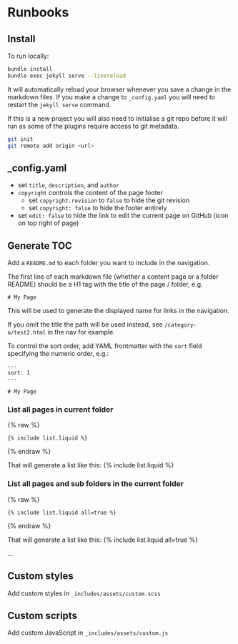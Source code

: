 # Runbooks

## Install

To run locally:

```sh
bundle install
bundle exec jekyll serve --livereload
```

It will automatically reload your browser whenever you save a change in the markdown files.
If you make a change to `_config.yaml` you will need to restart the `jekyll serve` command.

If this is a new project you will also need to initialise a git repo before it will run as some of the plugins require access to git metadata.

```sh
git init
git remote add origin <url>
```

## _config.yaml
- set `title`, `description`, and `author`
- `copyright` controls the content of the page footer
  - set `copyright.revision` to `false` to hide the git revision
  - set `copyright: false` to hide the footer entirely
- set `edit: false` to hide the link to edit the current page on GitHub (icon on top right of page)

## Generate TOC

Add a `README.md` to each folder you want to include in the navigation.

The first line of each markdown file (whether a content page or a folder README) should be a H1 tag with the title of the page / folder, e.g.
```
# My Page
```

This will be used to generate the displayed name for links in the navigation.

If you omit the title the path will be used instead, see `/category-a/test2.html` in the nav for example.

To control the sort order, add YAML frontmatter with the `sort` field specifying the numeric order, e.g.:
```
---
sort: 1
---

# My Page
```



### List all pages in current folder

{% raw %}
```
{% include list.liquid %}
```
{% endraw %}

That will generate a list like this:
{% include list.liquid %}

### List all pages and sub folders in the current folder

{% raw %}
```
{% include list.liquid all=true %}
```
{% endraw %}

That will generate a list like this:
{% include list.liquid all=true %}

...


## Custom styles

Add custom styles in `_includes/assets/custom.scss`

## Custom scripts

Add custom JavaScript in `_includes/assets/custom.js`
